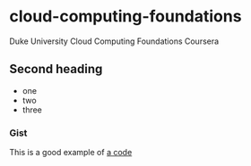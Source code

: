 # cloud-computing-foundations
Duke University Cloud Computing Foundations Coursera

## Second heading

* one
* two
* three

### Gist

This is a good example of [a code](https://gist.github.com/0698884ccf329036660c441630c6c894.git)
